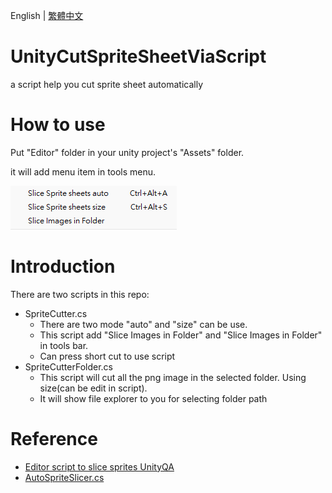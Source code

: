 English | [繁體中文](README_TCH.md)
# UnityCutSpriteSheetViaScript
a script help you cut sprite sheet automatically

# How to use
Put "Editor" folder in your unity project's "Assets" folder.

it will add menu item in tools menu.

![menu](image/menu.png)

# Introduction
There are two scripts in this repo:
* SpriteCutter.cs
  * There are two mode "auto" and "size" can be use.
  * This script add "Slice Images in Folder" and "Slice Images in Folder" in tools bar.
  * Can press short cut to use script
* SpriteCutterFolder.cs
  * This script will cut all the png image in the selected folder. Using size(can be edit in script).
  * It will show file explorer to you for selecting folder path

# Reference
* [Editor script to slice sprites UnityQA](https://discussions.unity.com/t/editor-script-to-slice-sprites/135690)
* [AutoSpriteSlicer.cs](https://gist.github.com/shadesbelow/8a6ddc54db795241f3cff539db6ea487)
